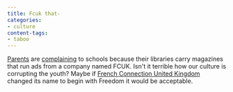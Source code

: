 ```yaml
---
title: Fcuk that-
categories:
- culture
content-tags:
- taboo
---
```


[Parents][1] are [complaining][2] to schools because their libraries carry magazines that run ads from a company named FCUK.  Isn't it terrible how our culture is corrupting the youth?  Maybe if [French Connection United Kingdom][3] changed its name to begin with Freedom it would be acceptable.

   [1]: http://www.foxnews.com/story/0,2933,99303,00.html
   [2]: http://pub18.ezboard.com/fbalkanscrnagoramontenegroforum.showMessage?topicID=339.topic
   [3]: http://www.fcuk.com/
